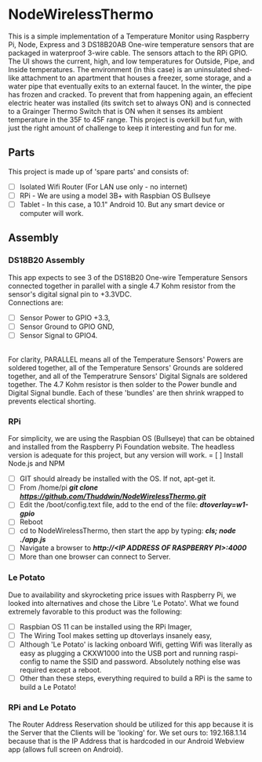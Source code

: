 # NodeWirelessThermo

This is a simple implementation of a Temperature Monitor using Raspberry Pi, Node, Express and 3 DS18B20AB One-wire temperature sensors that are packaged in waterproof 3-wire cable.  The sensors attach to the RPi GPIO.
The UI shows the current, high, and low temperatures for Outside, Pipe, and Inside temperatures. The environment (in this case) is an uninsulated shed-like attachment to an apartment that houses a freezer, some storage, and a water pipe that eventually exits to an external faucet.  In the winter, the pipe has frozen and cracked. To prevent that from happening again, an effecient electric heater was installed (its switch set to always ON) and is connected to a Grainger Thermo Switch that is ON when it senses its ambient temperature in the 35F to 45F range.
This project is overkill but fun, with just the right amount of challenge to keep it interesting and fun for me.

## Parts
This project is made up of 'spare parts' and consists of:
- [ ] Isolated Wifi Router (For LAN use only - no internet)
- [ ] RPi - We are using a model 3B+ with Raspbian OS Bullseye
- [ ] Tablet - In this case, a 10.1" Android 10. But any smart device or computer will work.
## Assembly
### DS18B20 Assembly
This app expects to see 3 of the DS18B20 One-wire Temperature Sensors connected together in parallel with a single 4.7 Kohm resistor from the sensor's digital signal pin to +3.3VDC.<br/>Connections are: 
- [ ] Sensor Power to GPIO +3.3, 
- [ ] Sensor Ground to GPIO GND, 
- [ ] Sensor Signal to GPIO4.

<br/>For clarity, PARALLEL means all of the Temperature Sensors' Powers are soldered together, all of the Temperature Sensors' Grounds are soldered together, and all of the Temperatrure Sensors' Digital Signals are soldered together. The 4.7 Kohm resistor is then solder to the Power bundle and Digital Signal bundle. Each of these 'bundles' are then shrink wrapped to prevents electical shorting.
### RPi
For simplicity, we are using the Raspbian OS (Bullseye) that can be obtained and installed from the Raspberry Pi Foundation website.  The headless version is adequate for this project, but any version will work.
= [ ] Install Node.js and NPM
- [ ] GIT should already be installed with the OS.  If not, apt-get it.
- [ ] From /home/pi <b><i>git clone https://github.com/Thuddwin/NodeWirelessThermo.git</i></b>
- [ ] Edit the /boot/config.text file, add to the end of the file: <b><i>dtoverlay=w1-gpio</i></b>
- [ ] Reboot
- [ ] cd to NodeWirelessThermo, then start the app by typing: <B><i>cls; node ./app.js</i></b>
- [ ] Navigate a browser to <b><i>http://\<IP ADDRESS OF RASPBERRY PI\>:4000</i></b>
- [ ] More than one browser can connect to Server.  
### Le Potato
Due to availability and skyrocketing price issues with Raspberry Pi, we looked into alternatives and chose the Libre 'Le Potato'.  What we found extremely favorable to this product was the following:
- [ ] Raspbian OS 11 can be installed using the RPi Imager,
- [ ] The Wiring Tool makes setting up dtoverlays insanely easy,
- [ ] Although 'Le Potato' is lacking onboard Wifi, getting Wifi was literally as easy as plugging a CKXW1000 into the USB port and running raspi-config to name the SSID and password.  Absolutely nothing else was required except a reboot.
- [ ] Other than these steps, everything required to build a RPi is the same to build a Le Potato!
### RPi and Le Potato
The Router Address Reservation should be utilized for this app because it is the Server that the Clients will be 'looking' for. We set ours to: 192.168.1.14 because that is the IP Address that is hardcoded in our Android Webview app (allows full screen on Android).
